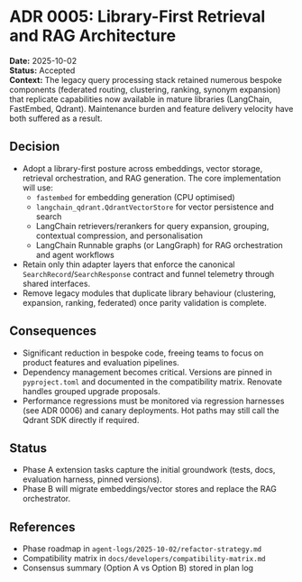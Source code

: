 # ADR 0005: Library-First Retrieval and RAG Architecture

**Date:** 2025-10-02  
**Status:** Accepted  
**Context:** The legacy query processing stack retained numerous bespoke
components (federated routing, clustering, ranking, synonym expansion) that
replicate capabilities now available in mature libraries (LangChain,
FastEmbed, Qdrant). Maintenance burden and feature delivery velocity have both
suffered as a result.

## Decision

- Adopt a library-first posture across embeddings, vector storage, retrieval
  orchestration, and RAG generation.  The core implementation will use:
  - `fastembed` for embedding generation (CPU optimised)
  - `langchain_qdrant.QdrantVectorStore` for vector persistence and search
  - LangChain retrievers/rerankers for query expansion, grouping, contextual
    compression, and personalisation
  - LangChain Runnable graphs (or LangGraph) for RAG orchestration and agent
    workflows
- Retain only thin adapter layers that enforce the canonical
  `SearchRecord`/`SearchResponse` contract and funnel telemetry through shared
  interfaces.
- Remove legacy modules that duplicate library behaviour (clustering,
  expansion, ranking, federated) once parity validation is complete.

## Consequences

- Significant reduction in bespoke code, freeing teams to focus on product
  features and evaluation pipelines.
- Dependency management becomes critical.  Versions are pinned in
  `pyproject.toml` and documented in the compatibility matrix.  Renovate
  handles grouped upgrade proposals.
- Performance regressions must be monitored via regression harnesses (see ADR
  0006) and canary deployments.  Hot paths may still call the Qdrant SDK
  directly if required.

## Status

- Phase A extension tasks capture the initial groundwork (tests, docs,
  evaluation harness, pinned versions).
- Phase B will migrate embeddings/vector stores and replace the RAG
  orchestrator.

## References

- Phase roadmap in `agent-logs/2025-10-02/refactor-strategy.md`
- Compatibility matrix in `docs/developers/compatibility-matrix.md`
- Consensus summary (Option A vs Option B) stored in plan log
